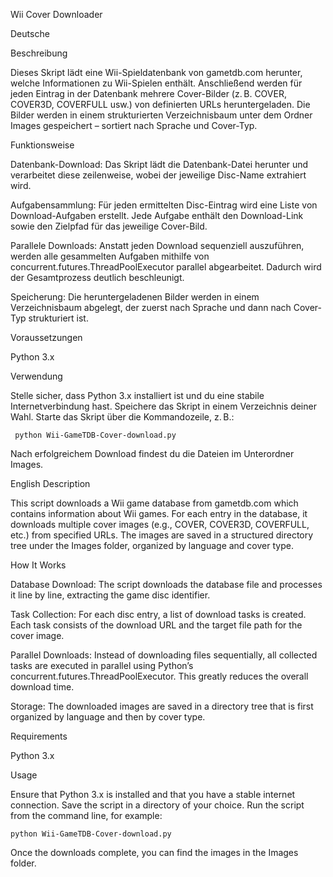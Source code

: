 Wii Cover Downloader

Deutsche

Beschreibung

Dieses Skript lädt eine Wii-Spieldatenbank von gametdb.com herunter, welche Informationen zu Wii-Spielen enthält. Anschließend werden für jeden Eintrag in der Datenbank mehrere Cover-Bilder (z. B. COVER, COVER3D, COVERFULL usw.) von definierten URLs heruntergeladen. Die Bilder werden in einem strukturierten Verzeichnisbaum unter dem Ordner Images gespeichert – sortiert nach Sprache und Cover-Typ.

Funktionsweise

Datenbank-Download:
    Das Skript lädt die Datenbank-Datei herunter und verarbeitet diese zeilenweise, wobei der jeweilige Disc-Name extrahiert wird.

Aufgabensammlung:
    Für jeden ermittelten Disc-Eintrag wird eine Liste von Download-Aufgaben erstellt. Jede Aufgabe enthält den Download-Link sowie den Zielpfad für das jeweilige Cover-Bild.

Parallele Downloads:
    Anstatt jeden Download sequenziell auszuführen, werden alle gesammelten Aufgaben mithilfe von concurrent.futures.ThreadPoolExecutor parallel abgearbeitet. Dadurch wird der Gesamtprozess deutlich beschleunigt.

Speicherung:
    Die heruntergeladenen Bilder werden in einem Verzeichnisbaum abgelegt, der zuerst nach Sprache und dann nach Cover-Typ strukturiert ist.

Voraussetzungen

Python 3.x

Verwendung

Stelle sicher, dass Python 3.x installiert ist und du eine stabile Internetverbindung hast.
Speichere das Skript in einem Verzeichnis deiner Wahl.
Starte das Skript über die Kommandozeile, z. B.:

     python Wii-GameTDB-Cover-download.py

Nach erfolgreichem Download findest du die Dateien im Unterordner Images.

English
Description

This script downloads a Wii game database from gametdb.com which contains information about Wii games. For each entry in the database, it downloads multiple cover images (e.g., COVER, COVER3D, COVERFULL, etc.) from specified URLs. The images are saved in a structured directory tree under the Images folder, organized by language and cover type.

How It Works

Database Download:
    The script downloads the database file and processes it line by line, extracting the game disc identifier.

Task Collection:
    For each disc entry, a list of download tasks is created. Each task consists of the download URL and the target file path for the cover image.

Parallel Downloads:
    Instead of downloading files sequentially, all collected tasks are executed in parallel using Python’s concurrent.futures.ThreadPoolExecutor. This greatly reduces the overall download time.

Storage:
    The downloaded images are saved in a directory tree that is first organized by language and then by cover type.

Requirements

Python 3.x

Usage

Ensure that Python 3.x is installed and that you have a stable internet connection.
Save the script in a directory of your choice.
Run the script from the command line, for example:

    python Wii-GameTDB-Cover-download.py


Once the downloads complete, you can find the images in the Images folder.
